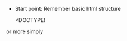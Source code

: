 - Start point: Remember basic html structure

  <DOCTYPE! <!DOCTYPE html>
<html>
<head>
  <meta charset="utf-8" />
  <meta http-equiv="X-UA-Compatible" content="IE=edge">
  <title>Page Title</title>
  <meta name="viewport" content="width=device-width, initial-scale=1">
  <link rel="stylesheet" type="text/css" media="screen" href="main.css" />
  <script src="main.js"></script>
</head>
<body>
  
</body>
</html>

or more simply

<!DOCTYPE html>
<head>
  <!-- meta info goes here -->
</head>
<body>
  <!-- Content goes here -->
</body>


